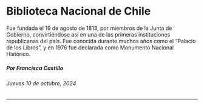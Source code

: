 # Biblioteca Nacional de Chile

Fue fundada el 19 de agosto de 1813, por miembros de la Junta de Gobierno, convirtiéndose así en una de las primeras instituciones republicanas del país. Fue conocida durante muchos años como el “Palacio de los Libros”, y en 1976 fue declarada como Monumento Nacional Histórico.

##### Por Francisca Castillo

###### Jueves 10 de octubre, 2024

- - - - -

